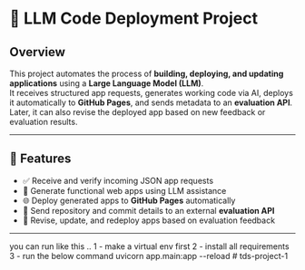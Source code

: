 # 🚀 LLM Code Deployment Project

## Overview
This project automates the process of **building, deploying, and updating applications** using a **Large Language Model (LLM)**.  
It receives structured app requests, generates working code via AI, deploys it automatically to **GitHub Pages**, and sends metadata to an **evaluation API**.  
Later, it can also revise the deployed app based on new feedback or evaluation results.

---

## 🧠 Features
- ✅ Receive and verify incoming JSON app requests  
- 🤖 Generate functional web apps using LLM assistance  
- 🌐 Deploy generated apps to **GitHub Pages** automatically  
- 🔁 Send repository and commit details to an external **evaluation API**  
- 🧩 Revise, update, and redeploy apps based on evaluation feedback  

---

you can run like this .. 
1 - make a virtual env first 
2 - install all requirements 
3 - run the below command uvicorn app.main:app --reload # tds-project-1
